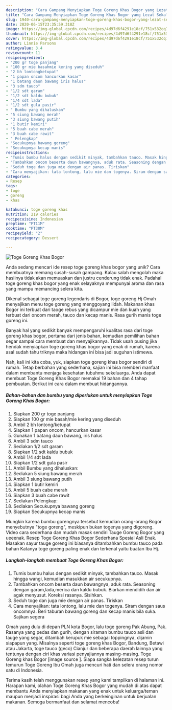 ```yaml
---
description: "Cara Gampang Menyiapkan Toge Goreng Khas Bogor yang Lezat Sekali"
title: "Cara Gampang Menyiapkan Toge Goreng Khas Bogor yang Lezat Sekali"
slug: 1940-cara-gampang-menyiapkan-toge-goreng-khas-bogor-yang-lezat-sekali
date: 2020-06-15T23:35:59.318Z
image: https://img-global.cpcdn.com/recipes/4d97d6f4291e18cf/751x532cq70/toge-goreng-khas-bogor-foto-resep-utama.jpg
thumbnail: https://img-global.cpcdn.com/recipes/4d97d6f4291e18cf/751x532cq70/toge-goreng-khas-bogor-foto-resep-utama.jpg
cover: https://img-global.cpcdn.com/recipes/4d97d6f4291e18cf/751x532cq70/toge-goreng-khas-bogor-foto-resep-utama.jpg
author: Linnie Parsons
ratingvalue: 3.4
reviewcount: 11
recipeingredient:
- "200 gr toge panjang"
- "100 gr mie basahmie kering yang diseduh"
- "2 bh lontongketupat"
- "1 papan oncom hancurkan kasar"
- "1 batang daun bawang iris halus"
- "3 sdm tauco"
- "1/2 sdt garam"
- "1/2 sdt kaldu bubuk"
- "1/4 sdt lada"
- "1/2 sdt gula pasir"
- " Bumbu yang dihaluskan"
- "5 siung bawang merah"
- "3 siung bawang putih"
- "1 butir kemiri"
- "5 buah cabe merah"
- "3 buah cabe rawit"
- " Pelengkap"
- "Secukupnya bawang goreng"
- "Secukupnya kecap manis"
recipeinstructions:
- "Tumis bumbu halus dengan sedikit minyak, tambahkan tauco. Masak hingga wangi, kemudian masukkan air secukupnya."
- "Tambahkan oncom beserta daun bawangnya, aduk rata. Seasoning dengan garam,lada,merica dan kaldu bubuk. Biarkan mendidih dan air agak menyusut. Koreksi rasanya. Sisihkan."
- "Seduh toge dan juga mie dengan air panas. Tiriskan"
- "Cara menyajikan: tata lontong, lalu mie dan togenya. Siram dengan saus oncomnya. Beri taburan bawang goreng dan kecap manis bila suka. Sajikan segera"
categories:
- Resep
tags:
- toge
- goreng
- khas

katakunci: toge goreng khas 
nutrition: 219 calories
recipecuisine: Indonesian
preptime: "PT11M"
cooktime: "PT30M"
recipeyield: "2"
recipecategory: Dessert

---
```



![Toge Goreng Khas Bogor](https://img-global.cpcdn.com/recipes/4d97d6f4291e18cf/751x532cq70/toge-goreng-khas-bogor-foto-resep-utama.jpg)

Anda sedang mencari ide resep toge goreng khas bogor yang unik? Cara membuatnya memang susah-susah gampang. Kalau salah mengolah maka hasilnya tidak akan memuaskan dan justru cenderung tidak enak. Padahal toge goreng khas bogor yang enak selayaknya mempunyai aroma dan rasa yang mampu memancing selera kita.

Dikenal sebagai toge goreng legendaris di Bogor, toge goreng Hj Omah menyajikan menu toge goreng yang menggoyang lidah. Makanan khas Bogor ini terbuat dari taoge rebus yang dicampur mie dan kuah yang terbuat dari oncom merah, tauco dan kecap manis. Rasa gurih manis toge goreng ini.

Banyak hal yang sedikit banyak mempengaruhi kualitas rasa dari toge goreng khas bogor, pertama dari jenis bahan, kemudian pemilihan bahan segar sampai cara membuat dan menyajikannya. Tidak usah pusing jika hendak menyiapkan toge goreng khas bogor yang enak di rumah, karena asal sudah tahu triknya maka hidangan ini bisa jadi suguhan istimewa.


Nah, kali ini kita coba, yuk, siapkan toge goreng khas bogor sendiri di rumah. Tetap berbahan yang sederhana, sajian ini bisa memberi manfaat dalam membantu menjaga kesehatan tubuhmu sekeluarga. Anda dapat membuat Toge Goreng Khas Bogor memakai 19 bahan dan 4 tahap pembuatan. Berikut ini cara dalam membuat hidangannya.

<!--inarticleads1-->

##### Bahan-bahan dan bumbu yang diperlukan untuk menyiapkan Toge Goreng Khas Bogor:

1. Siapkan 200 gr toge panjang
1. Siapkan 100 gr mie basah/mie kering yang diseduh
1. Ambil 2 bh lontong/ketupat
1. Siapkan 1 papan oncom, hancurkan kasar
1. Gunakan 1 batang daun bawang, iris halus
1. Ambil 3 sdm tauco
1. Sediakan 1/2 sdt garam
1. Siapkan 1/2 sdt kaldu bubuk
1. Ambil 1/4 sdt lada
1. Siapkan 1/2 sdt gula pasir
1. Ambil  Bumbu yang dihaluskan:
1. Sediakan 5 siung bawang merah
1. Ambil 3 siung bawang putih
1. Siapkan 1 butir kemiri
1. Ambil 5 buah cabe merah
1. Siapkan 3 buah cabe rawit
1. Sediakan  Pelengkap:
1. Sediakan Secukupnya bawang goreng
1. Siapkan Secukupnya kecap manis


Mungkin karena bumbu gorengnya tersebut kemudian orang-orang Bogor menyebutnya &#34;toge goreng&#34;, meskipun bukan togenya yang digoreng. Video cara sederhana dan mudah masak sendiri Tauge Goreng Bogor yang ueeenak. Resep Toge Goreng Khas Bogor Sederhana Spesial Asli Enak. Masakan sayur tauge goreng ini biasanya ditambahkan bumbu tauco pada bahan Katanya toge goreng paling enak dan terkenal yaitu buatan Ibu Hj. 

<!--inarticleads2-->

##### Langkah-langkah membuat Toge Goreng Khas Bogor:

1. Tumis bumbu halus dengan sedikit minyak, tambahkan tauco. Masak hingga wangi, kemudian masukkan air secukupnya.
1. Tambahkan oncom beserta daun bawangnya, aduk rata. Seasoning dengan garam,lada,merica dan kaldu bubuk. Biarkan mendidih dan air agak menyusut. Koreksi rasanya. Sisihkan.
1. Seduh toge dan juga mie dengan air panas. Tiriskan
1. Cara menyajikan: tata lontong, lalu mie dan togenya. Siram dengan saus oncomnya. Beri taburan bawang goreng dan kecap manis bila suka. Sajikan segera


Omah yang dulu di depan PLN kota Bogor, lalu toge goreng Pak Abung, Pak. Rasanya yang pedas dan gurih, dengan siraman bumbu tauco asli dan tauge yang segar, ditambah kerupuk mie sebagai toppingnya, dijamin siapapun yang. Misalnya seperti toge goreng khas Bogor, Bandung, Betawi atau Jakarta, toge tauco (geco) Cianjur dan beberapa daerah lainnya yang tentunya dengan ciri khas variasi penyajiannya masing-masing. Toge Goreng khas Bogor [image source ]. Siapa sangka kelezatan resep turun temurun Toge Goreng Ibu Omah juga mencuri hati dan selera orang nomor satu di Indonesia. 

Terima kasih telah menggunakan resep yang kami tampilkan di halaman ini. Harapan kami, olahan Toge Goreng Khas Bogor yang mudah di atas dapat membantu Anda menyiapkan makanan yang enak untuk keluarga/teman maupun menjadi inspirasi bagi Anda yang berkeinginan untuk berjualan makanan. Semoga bermanfaat dan selamat mencoba!
